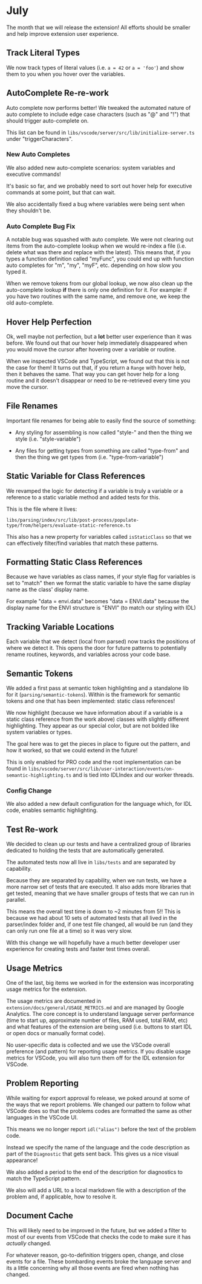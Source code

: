 # July

The month that we will release the extension! All efforts should be smaller and help improve extension user experience.

## Track Literal Types

We now track types of literal values (i.e. `a = 42` or `a = 'foo'`) and show them to you when you hover over the variables.

## AutoComplete Re-re-work

Auto complete now performs better! We tweaked the automated nature of auto complete to include edge case characters (such as "@" and "!") that should trigger auto-complete on.

This list can be found in `libs/vscode/server/src/lib/initialize-server.ts` under "triggerCharacters".

### New Auto Completes

We also added new auto-complete scenarios: system variables and executive commands!

It's basic so far, and we probably need to sort out hover help for executive commands at some point, but that can wait.

We also accidentally fixed a bug where variables were being sent when they shouldn't be.

### Auto Complete Bug Fix

A notable bug was squashed with auto complete. We were not clearing out items from the auto-complete lookup when we would re-index a file (i.e. delete what was there and replace with the latest). This means that, if you types a function definition called "myFunc", you could end up with function auto completes for "m", "my", "myF", etc. depending on how slow you typed it.

When we remove tokens from our global lookup, we now also clean up the auto-complete lookup **if** there is only one definition for it. For example: if you have two routines with the same name, and remove one, we keep the old auto-complete.

## Hover Help Perfection

Ok, well maybe not perfection, but a **lot** better user experience than it was before. We found out that our hover help immediately disappeared when you would move the cursor after hovering over a variable or routine.

When we inspected VSCode and TypeScript, we found out that this is not the case for them! It turns out that, if you return a `Range` with hover help, then it behaves the same. That way you can get hover help for a long routine and it doesn't disappear or need to be re-retrieved every time you move the cursor.

## File Renames

Important file renames for being able to easily find the source of something:

- Any styling for assembling is now called "style-" and then the thing we style (i.e. "style-variable")

- Any files for getting types from something are called "type-from" and then the thing we get types from (i.e. "type-from-variable")

## Static Variable for Class References

We revamped the logic for detecting if a variable is truly a variable or a reference to a static variable method and added tests for this.

This is the file where it lives:

`libs/parsing/index/src/lib/post-process/populate-type/from/helpers/evaluate-static-reference.ts`

This also has a new property for variables called `isStaticClass` so that we can effectively filter/find variables that match these patterns.

## Formatting Static Class References

Because we have variables as class names, if your style flag for variables is set to "match" then we format the static variable to have the same display name as the class' display name.

For example "data = envi.data" becomes "data = ENVI.data" because the display name for the ENVI structure is "ENVI" (to match our styling with IDL)

## Tracking Variable Locations

Each variable that we detect (local from parsed) now tracks the positions of where we detect it. This opens the door for future patterns to potentially rename routines, keywords, and variables across your code base.

## Semantic Tokens

We added a first pass at semantic token highlighting and a standalone lib for it (`parsing/semantic-tokens`). Within is the framework for semantic tokens and one that has been implemented: static class references!

We now highlight (because we have information about if a variable is a static class reference from the work above) classes with slightly different highlighting. They appear as our special color, but are not bolded like system variables or types.

The goal here was to get the pieces in place to figure out the pattern, and how it worked, so that we could extend in the future!

This is only enabled for PRO code and the root implementation can be found in `libs/vscode/server/src/lib/user-interaction/events/on-semantic-highlighting.ts` and is tied into IDLIndex and our worker threads.

### Config Change

We also added a new default configuration for the language which, for IDL code, enables semantic highlighting.

## Test Re-work

We decided to clean up our tests and have a centralized group of libraries dedicated to holding the tests that are automatically generated.

The automated tests now all live in `libs/tests` and are separated by capability.

Because they are separated by capability, when we run tests, we have a more narrow set of tests that are executed. It also adds more libraries that get tested, meaning that we have smaller groups of tests that we can run in parallel.

This means the overall test time is down to ~2 minutes from 5!! This is because we had about 10 sets of automated tests that all lived in the parser/index folder and, if one test file changed, all would be run (and they can only run one file at a time) so it was very slow.

With this change we will hopefully have a much better developer user experience for creating tests and faster test times overall.

## Usage Metrics

One of the last, big items we worked in for the extension was incorporating usage metrics for the extension.

The usage metrics are documented in `extension/docs/general/USAGE_METRICS.md` and are managed by Google Analytics. The core concept is to understand language server performance (time to start up, approximate number of files, RAM used, total RAM, etc) and what features of the extension are being used (i.e. buttons to start IDL or open docs or manually format code).

No user-specific data is collected and we use the VSCode overall preference (and pattern) for reporting usage metrics. If you disable usage metrics for VSCode, you will also turn them off for the IDL extension for VSCode.

## Problem Reporting

While waiting for export approval fo release, we poked around at some of the ways that we report problems. We changed our pattern to follow what VSCode does so that the problems codes are formatted the same as other languages in the VSCode UI.

This means we no longer report `idl("alias")` before the text of the problem code.

Instead we specify the name of the language and the code description as part of the `Diagnostic` that gets sent back. This gives us a nice visual appearance!

We also added a period to the end of the description for diagnostics to match the TypeScript pattern.

We also will add a URL to a local markdown file with a description of the problem and, if applicable, how to resolve it.

## Document Cache

This will likely need to be improved in the future, but we added a filter to most of our events from VSCode that checks the code to make sure it has _actually_ changed.

For whatever reason, go-to-definition triggers open, change, and close events for a file. These bombarding events broke the language server and its a little concerning why all those events are fired when nothing has changed.
